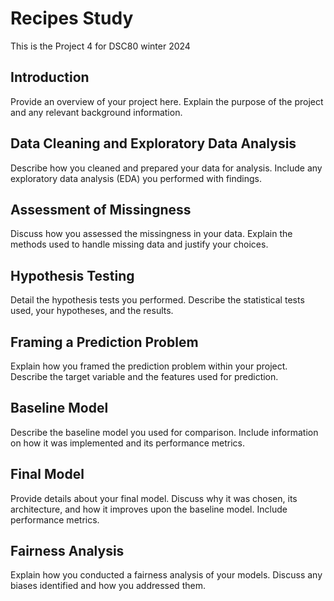 # Recipes Study
This is the Project 4 for DSC80 winter 2024

## Introduction

Provide an overview of your project here. Explain the purpose of the project and any relevant background information.

## Data Cleaning and Exploratory Data Analysis

Describe how you cleaned and prepared your data for analysis. Include any exploratory data analysis (EDA) you performed with findings.

## Assessment of Missingness

Discuss how you assessed the missingness in your data. Explain the methods used to handle missing data and justify your choices.

## Hypothesis Testing

Detail the hypothesis tests you performed. Describe the statistical tests used, your hypotheses, and the results.

## Framing a Prediction Problem

Explain how you framed the prediction problem within your project. Describe the target variable and the features used for prediction.

## Baseline Model

Describe the baseline model you used for comparison. Include information on how it was implemented and its performance metrics.

## Final Model

Provide details about your final model. Discuss why it was chosen, its architecture, and how it improves upon the baseline model. Include performance metrics.

## Fairness Analysis

Explain how you conducted a fairness analysis of your models. Discuss any biases identified and how you addressed them.
